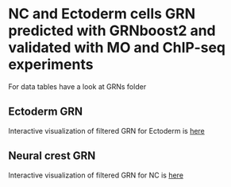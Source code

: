 # NC and Ectoderm cells GRN predicted with GRNboost2 and validated with MO and ChIP-seq experiments

For data tables have a look at GRNs folder

## Ectoderm GRN

Interactive visualization of filtered GRN for Ectoderm is [here](https://ectoderm.herokuapp.com/)

## Neural crest GRN

Interactive visualization of filtered GRN for NC is [here](https://neuralcrest.herokuapp.com/)
